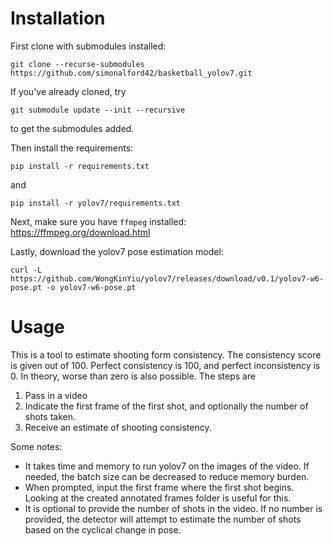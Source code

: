 # Installation

First clone with submodules installed:

 `git clone --recurse-submodules https://github.com/simonalford42/basketball_yolov7.git`

If you've already cloned, try

 `git submodule update --init --recursive`

to get the submodules added.

Then install the requirements:

 `pip install -r requirements.txt`

and
 
 `pip install -r yolov7/requirements.txt`

Next, make sure you have `ffmpeg` installed: https://ffmpeg.org/download.html

Lastly, download the yolov7 pose estimation model: 

 `curl -L https://github.com/WongKinYiu/yolov7/releases/download/v0.1/yolov7-w6-pose.pt -o yolov7-w6-pose.pt`

# Usage
This is a tool to estimate shooting form consistency. The consistency score is given out of 100. Perfect consistency is 100, and perfect inconsistency is 0. In theory, worse than zero is also possible. The steps are
1. Pass in a video
2. Indicate the first frame of the first shot, and optionally the number of shots taken.
3. Receive an estimate of shooting consistency.

Some notes:
- It takes time and memory to run yolov7 on the images of the video. If needed, the batch size can be decreased to reduce memory burden.
- When prompted, input the first frame where the first shot begins. Looking at the created annotated frames folder is useful for this.
- It is optional to provide the number of shots in the video. If no number is provided, the detector will attempt to estimate the number of shots based on the cyclical change in pose.
